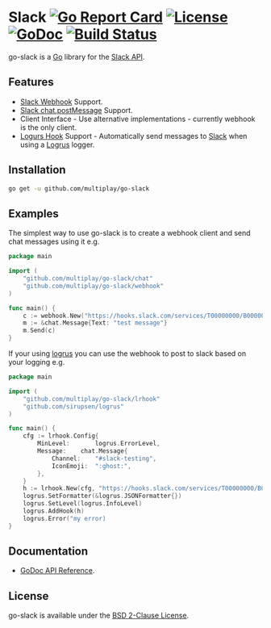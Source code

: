 # Slack [![Go Report Card](https://goreportcard.com/badge/github.com/multiplay/go-slack)](https://goreportcard.com/report/github.com/multiplay/go-slack) [![License](https://img.shields.io/badge/license-BSD-blue.svg)](https://github.com/multiplay/go-slack/blob/master/LICENSE) [![GoDoc](https://godoc.org/github.com/multiplay/go-slack?status.svg)](https://godoc.org/github.com/multiplay/go-slack) [![Build Status](https://travis-ci.org/multiplay/go-slack.svg?branch=master)](https://travis-ci.org/multiplay/go-slack)

go-slack is a [Go](http://golang.org/) library for the [Slack API](https://api.slack.com/).

Features
--------
* [Slack Webhook](https://api.slack.com/incoming-webhooks) Support.
* [Slack chat.postMessage](https://api.slack.com/methods/chat.postMessage) Support.
* Client Interface - Use alternative implementations - currently webhook is the only client.
* [Logurs Hook](https://github.com/sirupsen/logrus) Support - Automatically send messages to [Slack](https://slack.com) when using a [Logrus](https://github.com/sirupsen/logrus) logger.

Installation
------------
```sh
go get -u github.com/multiplay/go-slack
```

Examples
--------

The simplest way to use go-slack is to create a webhook client and send chat messages using it e.g.
```go
package main

import (
	"github.com/multiplay/go-slack/chat"
	"github.com/multiplay/go-slack/webhook"
)

func main() {
	c := webhook.New("https://hooks.slack.com/services/T00000000/B00000000/XXXXXXXXXXXXXXXXXXXXXXXX")
	m := &chat.Message{Text: "test message"}
	m.Send(c)
}
```

If your using [logrus](https://github.com/sirupsen/logrus) you can use the webhook to post to slack based on your logging e.g.
```go
package main

import (
	"github.com/multiplay/go-slack/lrhook"
	"github.com/sirupsen/logrus"
)

func main() {
	cfg := lrhook.Config{
		MinLevel:       logrus.ErrorLevel,
		Message:	chat.Message{
			Channel:	"#slack-testing",
			IconEmoji:	":ghost:",
		},
	}
	h := lrhook.New(cfg, "https://hooks.slack.com/services/T00000000/B00000000/XXXXXXXXXXXXXXXXXXXXXXXX")
	logrus.SetFormatter(&logrus.JSONFormatter{})
	logrus.SetLevel(logrus.InfoLevel)
	logrus.AddHook(h)
	logrus.Error("my error)
}
```

Documentation
-------------
- [GoDoc API Reference](http://godoc.org/github.com/multiplay/go-slack).

License
-------
go-slack is available under the [BSD 2-Clause License](https://opensource.org/licenses/BSD-2-Clause).

